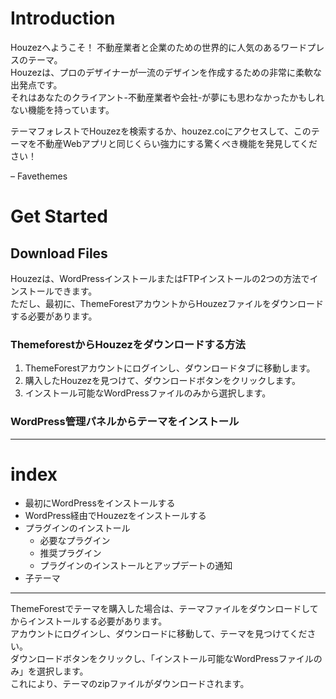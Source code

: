 # Introduction

Houzezへようこそ！ 不動産業者と企業のための世界的に人気のあるワードプレスのテーマ。<br>
Houzezは、プロのデザイナーが一流のデザインを作成するための非常に柔軟な出発点です。<br>
それはあなたのクライアント-不動産業者や会社-が夢にも思わなかったかもしれない機能を持っています。

 
 テーマフォレストでHouzezを検索するか、houzez.coにアクセスして、このテーマを不動産Webアプリと同じくらい強力にする驚くべき機能を発見してください！

 – Favethemes


# Get Started

## Download Files

Houzezは、WordPressインストールまたはFTPインストールの2つの方法でインストールできます。<br>
ただし、最初に、ThemeForestアカウントからHouzezファイルをダウンロードする必要があります。


### ThemeforestからHouzezをダウンロードする方法

1) ThemeForestアカウントにログインし、ダウンロードタブに移動します。
1) 購入したHouzezを見つけて、ダウンロードボタンをクリックします。
1) インストール可能なWordPressファイルのみから選択します。


### WordPress管理パネルからテーマをインストール

---
# index

- 最初にWordPressをインストールする
- WordPress経由でHouzezをインストールする
- プラグインのインストール
  - 必要なプラグイン
  - 推奨プラグイン
  - プラグインのインストールとアップデートの通知
- 子テーマ
---


ThemeForestでテーマを購入した場合は、テーマファイルをダウンロードしてからインストールする必要があります。<br>
アカウントにログインし、ダウンロードに移動して、テーマを見つけてください。<br>
ダウンロードボタンをクリックし、「インストール可能なWordPressファイルのみ」を選択します。<br>
これにより、テーマのzipファイルがダウンロードされます。




